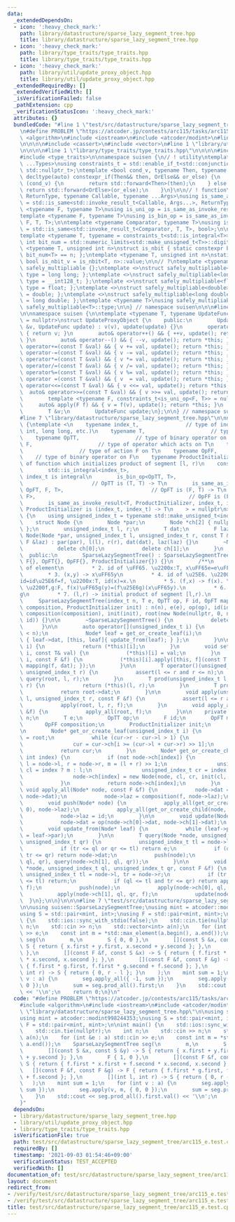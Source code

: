 ```yaml
---
data:
  _extendedDependsOn:
  - icon: ':heavy_check_mark:'
    path: library/datastructure/sparse_lazy_segment_tree.hpp
    title: library/datastructure/sparse_lazy_segment_tree.hpp
  - icon: ':heavy_check_mark:'
    path: library/type_traits/type_traits.hpp
    title: library/type_traits/type_traits.hpp
  - icon: ':heavy_check_mark:'
    path: library/util/update_proxy_object.hpp
    title: library/util/update_proxy_object.hpp
  _extendedRequiredBy: []
  _extendedVerifiedWith: []
  _isVerificationFailed: false
  _pathExtension: cpp
  _verificationStatusIcon: ':heavy_check_mark:'
  attributes: {}
  bundledCode: "#line 1 \"test/src/datastructure/sparse_lazy_segment_tree/arc115_e.test.cpp\"\
    \n#define PROBLEM \"https://atcoder.jp/contests/arc115/tasks/arc115_e\"\n\n#include\
    \ <algorithm>\n#include <iostream>\n#include <atcoder/modint>\n#line 1 \"library/datastructure/sparse_lazy_segment_tree.hpp\"\
    \n\n\n\n#include <cassert>\n#include <vector>\n#line 1 \"library/util/update_proxy_object.hpp\"\
    \n\n\n\n#line 1 \"library/type_traits/type_traits.hpp\"\n\n\n\n#include <limits>\n\
    #include <type_traits>\n\nnamespace suisen {\n// ! utility\ntemplate <typename\
    \ ...Types>\nusing constraints_t = std::enable_if_t<std::conjunction_v<Types...>,\
    \ std::nullptr_t>;\ntemplate <bool cond_v, typename Then, typename OrElse>\nconstexpr\
    \ decltype(auto) constexpr_if(Then&& then, OrElse&& or_else) {\n    if constexpr\
    \ (cond_v) {\n        return std::forward<Then>(then);\n    } else {\n       \
    \ return std::forward<OrElse>(or_else);\n    }\n}\n\n// ! function\ntemplate <typename\
    \ ReturnType, typename Callable, typename ...Args>\nusing is_same_as_invoke_result\
    \ = std::is_same<std::invoke_result_t<Callable, Args...>, ReturnType>;\ntemplate\
    \ <typename F, typename T>\nusing is_uni_op = is_same_as_invoke_result<T, F, T>;\n\
    template <typename F, typename T>\nusing is_bin_op = is_same_as_invoke_result<T,\
    \ F, T, T>;\n\ntemplate <typename Comparator, typename T>\nusing is_comparator\
    \ = std::is_same<std::invoke_result_t<Comparator, T, T>, bool>;\n\n// ! integral\n\
    template <typename T, typename = constraints_t<std::is_integral<T>>>\nconstexpr\
    \ int bit_num = std::numeric_limits<std::make_unsigned_t<T>>::digits;\ntemplate\
    \ <typename T, unsigned int n>\nstruct is_nbit { static constexpr bool value =\
    \ bit_num<T> == n; };\ntemplate <typename T, unsigned int n>\nstatic constexpr\
    \ bool is_nbit_v = is_nbit<T, n>::value;\n\n// ?\ntemplate <typename T>\nstruct\
    \ safely_multipliable {};\ntemplate <>\nstruct safely_multipliable<int> { using\
    \ type = long long; };\ntemplate <>\nstruct safely_multipliable<long long> { using\
    \ type = __int128_t; };\ntemplate <>\nstruct safely_multipliable<float> { using\
    \ type = float; };\ntemplate <>\nstruct safely_multipliable<double> { using type\
    \ = double; };\ntemplate <>\nstruct safely_multipliable<long double> { using type\
    \ = long double; };\ntemplate <typename T>\nusing safely_multipliable_t = typename\
    \ safely_multipliable<T>::type;\n\n} // namespace suisen\n\n\n#line 5 \"library/util/update_proxy_object.hpp\"\
    \n\nnamespace suisen {\n\ntemplate <typename T, typename UpdateFunc, constraints_t<std::is_invocable<UpdateFunc>>\
    \ = nullptr>\nstruct UpdateProxyObject {\n    public:\n        UpdateProxyObject(T\
    \ &v, UpdateFunc update) : v(v), update(update) {}\n        operator T() const\
    \ { return v; }\n        auto& operator++() && { ++v, update(); return *this;\
    \ }\n        auto& operator--() && { --v, update(); return *this; }\n        auto&\
    \ operator+=(const T &val) && { v += val, update(); return *this; }\n        auto&\
    \ operator-=(const T &val) && { v -= val, update(); return *this; }\n        auto&\
    \ operator*=(const T &val) && { v *= val, update(); return *this; }\n        auto&\
    \ operator/=(const T &val) && { v /= val, update(); return *this; }\n        auto&\
    \ operator%=(const T &val) && { v %= val, update(); return *this; }\n        auto&\
    \ operator =(const T &val) && { v  = val, update(); return *this; }\n        auto&\
    \ operator<<=(const T &val) && { v <<= val, update(); return *this; }\n      \
    \  auto& operator>>=(const T &val) && { v >>= val, update(); return *this; }\n\
    \        template <typename F, constraints_t<is_uni_op<F, T>> = nullptr>\n   \
    \     auto& apply(F f) && { v = f(v), update(); return *this; }\n    private:\n\
    \        T &v;\n        UpdateFunc update;\n};\n\n} // namespace suisen\n\n\n\
    #line 7 \"library/datastructure/sparse_lazy_segment_tree.hpp\"\n\nnamespace suisen\
    \ {\ntemplate <\n    typename index_t,               // type of index (integral:\
    \ int, long long, etc.)\n    typename T,                     // type of element\n\
    \    typename OpTT,                  // type of binary operator on T\n    typename\
    \ F,                     // type of operator which acts on T\n    typename OpFT,\
    \                  // type of action F on T\n    typename OpFF,              \
    \    // type of binary operator on F\n    typename ProductInitializer,    // type\
    \ of function which initializes product of segment [l, r)\n    constraints_t<\n\
    \        std::is_integral<index_t>,                                          //\
    \ index_t is integral\n        is_bin_op<OpTT, T>,                           \
    \                      // OpTT is (T, T) -> T\n        is_same_as_invoke_result<T,\
    \ OpFT, F, T>,                            // OpFT is (F, T) -> T\n        is_bin_op<OpFF,\
    \ F>,                                                 // OpFF is (F, F) -> F\n\
    \        is_same_as_invoke_result<T, ProductInitializer, index_t, index_t>   //\
    \ ProductInitializer is (index_t, index_t) -> T\n    > = nullptr\n>\nclass SparseLazySegmentTree\
    \ {\n    using unsigned_index_t = typename std::make_unsigned_t<index_t>;\n\n\
    \    struct Node {\n        Node *par;\n        Node *ch[2] { nullptr, nullptr\
    \ };\n        unsigned_index_t l, r;\n        T dat;\n        F laz;\n       \
    \ Node(Node *par, unsigned_index_t l, unsigned_index_t r, const T &dat, const\
    \ F &laz) : par(par), l(l), r(r), dat(dat), laz(laz) {}\n        ~Node() {\n \
    \           delete ch[0];\n            delete ch[1];\n        }\n    };\n\n  \
    \  public:\n        SparseLazySegmentTree() : SparseLazySegmentTree(0, T{}, OpTT{},\
    \ F{}, OpFT{}, OpFF{}, ProductInitializer{}) {}\n        /**\n         * 1. number\
    \ of element\n         * 2. id of \uFF65. \u2200x:T, x\uFF65e=e\uFF65x=x .\n \
    \        * 3. (x,y) -> x\uFF65y\n         * 4. id of \u25E6. \u2200f:F, f\u25E6\
    id=id\u25E6f=f, \u2200x:T, id(x)=x.\n         * 5. (f,x) -> f(x). \u2200x,y:T,\
    \ \u2200f,g:F, f(x)\uFF65g(y)=(f\u25E6g)(x\uFF65y).\n         * 6. (f,g) -> f\u25E6\
    g\n         * 7. (l,r) -> initial product of segment [l,r).\n         */\n   \
    \     SparseLazySegmentTree(index_t n, T e, OpTT op, F id, OpFT mapping, OpFF\
    \ composition, ProductInitializer init) : n(n), e(e), op(op), id(id), mapping(mapping),\
    \ composition(composition), init(init), root(new Node(nullptr, 0, n, init(0, n),\
    \ id)) {}\n\n        ~SparseLazySegmentTree() {\n            delete root;\n  \
    \      }\n\n        auto operator[](unsigned_index_t i) {\n            assert(i\
    \ < n);\n            Node* leaf = get_or_create_leaf(i);\n            return UpdateProxyObject\
    \ { leaf->dat, [this, leaf]{ update_from(leaf); } };\n        }\n\n        T get(unsigned_index_t\
    \ i) {\n            return (*this)[i];\n        }\n        void set(unsigned_index_t\
    \ i, const T& val) {\n            (*this)[i] = val;\n        }\n        void apply(unsigned_index_t\
    \ i, const F &f) {\n            (*this)[i].apply([this, f](const T &dat) { return\
    \ mapping(f, dat); });\n        }\n\n        T operator()(unsigned_index_t l,\
    \ unsigned_index_t r) {\n            assert(l <= r and r <= n);\n            return\
    \ query(root, l, r);\n        }\n        T prod(unsigned_index_t l, unsigned_index_t\
    \ r) {\n            return (*this)(l, r);\n        }\n        T prod_all() {\n\
    \            return root->dat;\n        }\n\n        void apply(unsigned_index_t\
    \ l, unsigned_index_t r, const F &f) {\n            assert(l <= r and r <= n);\n\
    \            apply(root, l, r, f);\n        }\n        void apply_all(const F\
    \ &f) {\n            apply_all(root, f);\n        }\n\n    private:\n        unsigned_index_t\
    \ n;\n        T e;\n        OpTT op;\n        F id;\n        OpFT mapping;\n \
    \       OpFF composition;\n        ProductInitializer init;\n        Node* root;\n\
    \n        Node* get_or_create_leaf(unsigned_index_t i) {\n            Node *cur\
    \ = root;\n            while (cur->r - cur->l > 1) {\n                push(cur);\n\
    \                cur = cur->ch[i >= (cur->l + cur->r) >> 1];\n            }\n\
    \            return cur;\n        }\n        Node* get_or_create_child(Node* node,\
    \ int index) {\n            if (not node->ch[index]) {\n                unsigned_index_t\
    \ l = node->l, r = node->r, m = (l + r) >> 1;\n                unsigned_index_t\
    \ cl = index ? m : l;\n                unsigned_index_t cr = index ? r : m;\n\
    \                node->ch[index] = new Node(node, cl, cr, init(cl, cr), id);\n\
    \            }\n            return node->ch[index];\n        }\n    \n       \
    \ void apply_all(Node* node, const F &f) {\n            node->dat = mapping(f,\
    \ node->dat);\n            node->laz = composition(f, node->laz);\n        }\n\
    \        void push(Node* node) {\n            apply_all(get_or_create_child(node,\
    \ 0), node->laz);\n            apply_all(get_or_create_child(node, 1), node->laz);\n\
    \            node->laz = id;\n        }\n\n        void update(Node* node) {\n\
    \            node->dat = op(node->ch[0]->dat, node->ch[1]->dat);\n        }\n\
    \        void update_from(Node* leaf) {\n            while (leaf->par) update(leaf\
    \ = leaf->par);\n        }\n\n        T query(Node *node, unsigned_index_t ql,\
    \ unsigned_index_t qr) {\n            unsigned_index_t tl = node->l, tr = node->r;\n\
    \            if (tr <= ql or qr <= tl) return e;\n            if (ql <= tl and\
    \ tr <= qr) return node->dat;\n            push(node);\n            return op(query(node->ch[0],\
    \ ql, qr), query(node->ch[1], ql, qr));\n        }\n\n        void apply(Node\
    \ *node, unsigned_index_t ql, unsigned_index_t qr, const F &f) {\n           \
    \ unsigned_index_t tl = node->l, tr = node->r;\n            if (tr <= ql or qr\
    \ <= tl) return;\n            if (ql <= tl and tr <= qr) return apply_all(node,\
    \ f);\n            push(node);\n            apply(node->ch[0], ql, qr, f);\n \
    \           apply(node->ch[1], ql, qr, f);\n            update(node);\n      \
    \  }\n};\n\n}\n\n\n#line 7 \"test/src/datastructure/sparse_lazy_segment_tree/arc115_e.test.cpp\"\
    \n\nusing suisen::SparseLazySegmentTree;\nusing mint = atcoder::modint998244353;\n\
    using S = std::pair<mint, int>;\nusing F = std::pair<mint, mint>;\n\nint main()\
    \ {\n    std::ios::sync_with_stdio(false);\n    std::cin.tie(nullptr);\n    int\
    \ n;\n    std::cin >> n;\n    std::vector<int> a(n);\n    for (int &e : a) std::cin\
    \ >> e;\n    const int m = *std::max_element(a.begin(), a.end());\n    SparseLazySegmentTree\
    \ seg(\n        m,\n        S { 0, 0 },\n        [](const S &x, const S &y) ->\
    \ S { return { x.first + y.first, x.second + y.second }; },\n        F { 1, 0\
    \ },\n        [](const F &f, const S &x) -> S { return { f.first * x.first + f.second\
    \ * x.second, x.second }; },\n        [](const F &f, const F &g) -> F { return\
    \ { f.first * g.first, f.first * g.second + f.second }; },\n        [](int l,\
    \ int r) -> S { return { 0, r - l }; }\n    );\n    mint sum = 1;\n    for (int\
    \ v : a) {\n        seg.apply_all({ -1, sum });\n        seg.apply(v, m, { 0,\
    \ 0 });\n        sum = seg.prod_all().first;\n    }\n    std::cout << seg.prod_all().first.val()\
    \ << '\\n';\n    return 0;\n}\n"
  code: "#define PROBLEM \"https://atcoder.jp/contests/arc115/tasks/arc115_e\"\n\n\
    #include <algorithm>\n#include <iostream>\n#include <atcoder/modint>\n#include\
    \ \"library/datastructure/sparse_lazy_segment_tree.hpp\"\n\nusing suisen::SparseLazySegmentTree;\n\
    using mint = atcoder::modint998244353;\nusing S = std::pair<mint, int>;\nusing\
    \ F = std::pair<mint, mint>;\n\nint main() {\n    std::ios::sync_with_stdio(false);\n\
    \    std::cin.tie(nullptr);\n    int n;\n    std::cin >> n;\n    std::vector<int>\
    \ a(n);\n    for (int &e : a) std::cin >> e;\n    const int m = *std::max_element(a.begin(),\
    \ a.end());\n    SparseLazySegmentTree seg(\n        m,\n        S { 0, 0 },\n\
    \        [](const S &x, const S &y) -> S { return { x.first + y.first, x.second\
    \ + y.second }; },\n        F { 1, 0 },\n        [](const F &f, const S &x) ->\
    \ S { return { f.first * x.first + f.second * x.second, x.second }; },\n     \
    \   [](const F &f, const F &g) -> F { return { f.first * g.first, f.first * g.second\
    \ + f.second }; },\n        [](int l, int r) -> S { return { 0, r - l }; }\n \
    \   );\n    mint sum = 1;\n    for (int v : a) {\n        seg.apply_all({ -1,\
    \ sum });\n        seg.apply(v, m, { 0, 0 });\n        sum = seg.prod_all().first;\n\
    \    }\n    std::cout << seg.prod_all().first.val() << '\\n';\n    return 0;\n\
    }"
  dependsOn:
  - library/datastructure/sparse_lazy_segment_tree.hpp
  - library/util/update_proxy_object.hpp
  - library/type_traits/type_traits.hpp
  isVerificationFile: true
  path: test/src/datastructure/sparse_lazy_segment_tree/arc115_e.test.cpp
  requiredBy: []
  timestamp: '2021-09-03 01:54:46+09:00'
  verificationStatus: TEST_ACCEPTED
  verifiedWith: []
documentation_of: test/src/datastructure/sparse_lazy_segment_tree/arc115_e.test.cpp
layout: document
redirect_from:
- /verify/test/src/datastructure/sparse_lazy_segment_tree/arc115_e.test.cpp
- /verify/test/src/datastructure/sparse_lazy_segment_tree/arc115_e.test.cpp.html
title: test/src/datastructure/sparse_lazy_segment_tree/arc115_e.test.cpp
---
```

